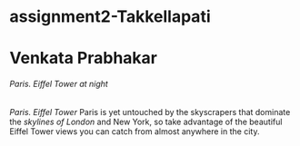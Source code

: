 # assignment2-Takkellapati
# Venkata Prabhakar
###### Paris. Eiffel Tower at night 
_Paris. Eiffel Tower_ Paris is yet untouched by the skyscrapers that dominate the _skylines of London_ and New York, so take advantage of the beautiful Eiffel Tower views you can catch from almost anywhere in the city.